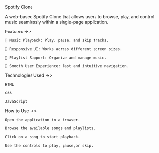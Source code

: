 Spotify Clone

A web-based Spotify Clone that allows users to browse, play, and control music seamlessly within a single-page application.

Features ->>

    🎵 Music Playback: Play, pause, and skip tracks.
    
    🔄 Responsive UI: Works across different screen sizes.
    
    📂 Playlist Support: Organize and manage music.
    
    🚀 Smooth User Experience: Fast and intuitive navigation.

Technologies Used ->>

    HTML
    
    CSS
    
    JavaScript

How to Use ->>

    Open the application in a browser.
    
    Browse the available songs and playlists.
    
    Click on a song to start playback.
    
    Use the controls to play, pause,or skip.
